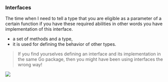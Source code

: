 ### Interfaces

The time when I need to tell a type that you are eligible as a parameter of a certain function if you have these required abilities in other words you have implementation of this interface.

- a set of methods and a type,
- it is used for defining the behavior of other types.

> If you find yourselves defining an interface and its implementation in the
> same Go package, then you might have been using interfaces the wrong
> way!

![](image.png)

